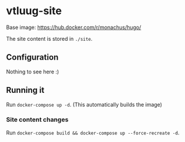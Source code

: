 # vtluug-site

Base image: https://hub.docker.com/r/monachus/hugo/

The site content is stored in `./site`.


## Configuration

Nothing to see here :)


## Running it

Run `docker-compose up -d`. (This automatically builds the image)


### Site content changes

Run `docker-compose build && docker-compose up --force-recreate -d`.
